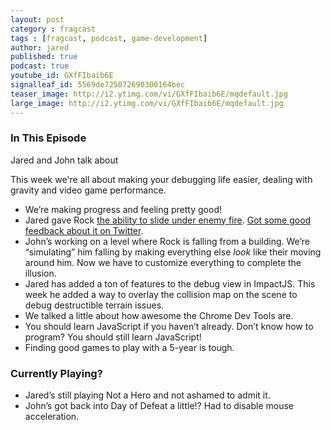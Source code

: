 ```yaml
---
layout: post
category : fragcast
tags : [fragcast, podcast, game-development]
author: jared
published: true
podcast: true
youtube_id: GXfFIbaib6E
signalleaf_id: 5569de725072690300164bec
teaser_image: http://i2.ytimg.com/vi/GXfFIbaib6E/mqdefault.jpg
large_image: http://i2.ytimg.com/vi/GXfFIbaib6E/mqdefault.jpg
---
```


### In This Episode
Jared and John talk about

This week we're all about making your debugging life easier, dealing with gravity and video game performance.

- We’re making progress and feeling pretty good!
- Jared gave Rock [the ability to slide under enemy fire](https://twitter.com/fragcastle/status/601849742793035777).  [Got some good feedback about it on Twitter](https://twitter.com/fragcastle/status/602321863738531841).
- John’s working on a level where Rock is falling from a building.  We’re “simulating” him falling by making everything else *look* like their moving around him.  Now we have to customize everything to complete the illusion.
- Jared has added a ton of features to the debug view in ImpactJS.  This week he added a way to overlay the collision map on the scene to debug destructible terrain issues.
- We talked a little about how awesome the Chrome Dev Tools are.
- You should learn JavaScript if you haven’t already. Don’t know how to program?  You should still learn JavaScript!
- Finding good games to play with a 5-year is tough.

### Currently Playing?
  - Jared’s still playing Not a Hero and not ashamed to admit it.
  - John’s got back into Day of Defeat a little!?  Had to disable mouse acceleration.

